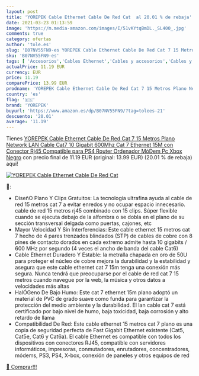 ```yaml
---
layout: post
title: 'YOREPEK Cable Ethernet Cable De Red Cat  al 20.01 % de rebaja'
date: 2021-03-23 01:13:59
image: 'https://m.media-amazon.com/images/I/51vKYtqBmDL._SL400_.jpg'
comments: true
category: ofertas
author: 'tole.es'
slug: 'B07NV55FN9-es YOREPEK Cable Ethernet Cable De Red Cat 7 15 Metros Plano...'
sku: 'B07NV55FN9-es'
tags: [ 'Accesorios','Cables Ethernet','Cables y accesorios','Cables y conectores','Informática','ps4','xbox','yorepek', ]
actualPrice: 11.19 EUR
currency: EUR
price: 11.19
comparePrice: 13.99 EUR
prodname: 'YOREPEK Cable Ethernet Cable De Red Cat 7 15 Metros Plano Network LAN Cable Cat7 10 Gigabit 600Mhz Cat 7 Ethernet 15M con Conector Rj45 Compatible para PS4 Router Ordenador MóDem Pc Xbox  Negro'
country: 'es'
flag: '🇪🇸'
brand: 'YOREPEK'
buyurl: 'https://www.amazon.es/dp/B07NV55FN9/?tag=tolees-21'
descuento: '20.01'
average: '11.19'
---
```


Tienes [YOREPEK Cable Ethernet Cable De Red Cat 7 15 Metros Plano Network LAN Cable Cat7 10 Gigabit 600Mhz Cat 7 Ethernet 15M con Conector Rj45 Compatible para PS4 Router Ordenador MóDem Pc Xbox  Negro](https://www.amazon.es/dp/B07NV55FN9/?tag=tolees-21) con precio final de  11.19 EUR (original: 13.99 EUR) (20.01 %  de rebaja) aqui!

[![YOREPEK Cable Ethernet Cable De Red Cat ](https://m.media-amazon.com/images/I/51vKYtqBmDL._SL400_.jpg)](https://www.amazon.es/dp/B07NV55FN9/?tag=tolees-21)

🔎:

- DiseñO Plano Y Clips Gratuitos: La tecnología ultrafina ayuda al cable de red 15 metros cat 7 a evitar enredos y no ocupar espacio innecesario. cable de red 15 metros rj45 combinado con 15 clips. Súper flexible cuando se ejecuta debajo de la alfombra o se dobla en el plano de su sección transversal delgada como puertas, cajones, etc
- Mayor Velocidad Y Sin Interferencias: Este cable ethernet 15 metros cat 7 hecho de 4 pares trenzados blindados (STP) de cables de cobre con 8 pines de contacto dorados en cada extremo admite hasta 10 gigabits / 600 MHz por segundo (4 veces el ancho de banda del cable Cat6)
- Cable Ethernet Duradero Y Estable: la metralla chapada en oro de 50U para proteger el núcleo de cobre mejora la durabilidad y la estabilidad y asegura que este cable ethernet cat 7 15m tenga una conexión más segura. Nunca tendrá que preocuparse por el cable de red cat 7 15 metros cuando navegue por la web, la música y otros datos a velocidades más altas
- HalÓGeno De Bajo Humo: Este cat 7 ethernet 15m plano adoptó un material de PVC de grado suave como funda para garantizar la protección del medio ambiente y la durabilidad. El lan cable cat 7 está certificado por bajo nivel de humo, baja toxicidad, baja corrosión y alto retardo de llama
- Compatibilidad De Red: Este cable ethernet 15 metros cat 7 plano es una copia de seguridad perfecta de Fast Gigabit Ethernet existente (Cat5, Cat5e, Cat6 y Cat6a). El cable Ethernet es compatible con todos los dispositivos con conectores RJ45, compatible con servidores informáticos, impresoras, conmutadores, enrutadores, concentradores, módems, PS3, PS4, X-box, conexión de paneles y otros equipos de red

[🛒 Comprar!!!](https://www.amazon.es/dp/B07NV55FN9/?tag=tolees-21)

